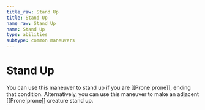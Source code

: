 ```yaml
---
title_raw: Stand Up
title: Stand Up
name_raw: Stand Up
name: Stand Up
type: abilities
subtype: common maneuvers
---
```


# Stand Up

You can use this maneuver to stand up if you are [[Prone\|prone]], ending that condition. Alternatively, you can use this maneuver to make an adjacent [[Prone\|prone]] creature stand up.
